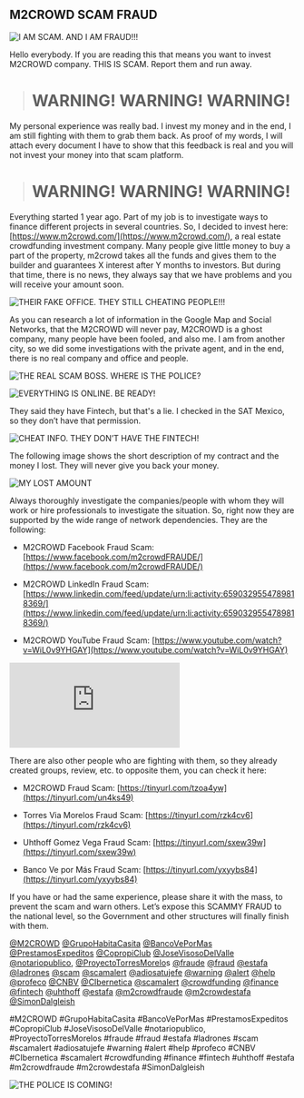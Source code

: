 
## M2CROWD SCAM FRAUD

![I AM SCAM. AND I AM FRAUD!!!](https://cdn-images-1.medium.com/max/2000/1*Z67reItMPJASygd6VxkaGg.png)

Hello everybody. If you are reading this that means you want to invest M2CROWD company. THIS IS SCAM. Report them and run away.
> # WARNING! WARNING! WARNING!

My personal experience was really bad. I invest my money and in the end, I am still fighting with them to grab them back. As proof of my words, I will attach every document I have to show that this feedback is real and you will not invest your money into that scam platform.
> # WARNING! WARNING! WARNING!

Everything started 1 year ago. Part of my job is to investigate ways to finance different projects in several countries. So, I decided to invest here: [https://www.m2crowd.com/](https://www.m2crowd.com/), a real estate crowdfunding investment company. Many people give little money to buy a part of the property, m2crowd takes all the funds and gives them to the builder and guarantees X interest after Y months to investors. But during that time, there is no news, they always say that we have problems and you will receive your amount soon.

![THEIR FAKE OFFICE. THEY STILL CHEATING PEOPLE!!!](https://cdn-images-1.medium.com/max/2000/1*jfCNtYgHl3hf5fkGOsIiGQ.png)

As you can research a lot of information in the Google Map and Social Networks, that the M2CROWD will never pay, M2CROWD is a ghost company, many people have been fooled, and also me. I am from another city, so we did some investigations with the private agent, and in the end, there is no real company and office and people.

![THE REAL SCAM BOSS. WHERE IS THE POLICE?](https://cdn-images-1.medium.com/max/2000/1*KEPL-ZSZ-JyWJp64b-GTjA.jpeg)

![EVERYTHING IS ONLINE. BE READY!](https://cdn-images-1.medium.com/max/3362/1*DvnqQM6TK0Ik97dMfDBCiQ.png)

They said they have Fintech, but that's a lie. I checked in the SAT Mexico, so they don’t have that permission.

![CHEAT INFO. THEY DON’T HAVE THE FINTECH!](https://cdn-images-1.medium.com/max/2000/1*i9jxLR0J9N74KGD2uFmg6Q.png)

The following image shows the short description of my contract and the money I lost. They will never give you back your money.

![MY LOST AMOUNT](https://cdn-images-1.medium.com/max/2000/1*lJQbUx2w_LGxkVUr6sq7Gg.png)

Always thoroughly investigate the companies/people with whom they will work or hire professionals to investigate the situation. So, right now they are supported by the wide range of network dependencies. They are the following:

* M2CROWD Facebook Fraud Scam: [https://www.facebook.com/m2crowdFRAUDE/](https://www.facebook.com/m2crowdFRAUDE/)

* M2CROWD LinkedIn Fraud Scam: [https://www.linkedin.com/feed/update/urn:li:activity:6590329554789818369/](https://www.linkedin.com/feed/update/urn:li:activity:6590329554789818369/)

* M2CROWD YouTube Fraud Scam: [https://www.youtube.com/watch?v=WiL0v9YHGAY](https://www.youtube.com/watch?v=WiL0v9YHGAY)

 <iframe src="https://medium.com/media/d64c1a8837923d9e712d033cab9cb489" frameborder=0></iframe>

There are also other people who are fighting with them, so they already created groups, review, etc. to opposite them, you can check it here:

* M2CROWD Fraud Scam: [https://tinyurl.com/tzoa4yw](https://tinyurl.com/un4ks49)

* Torres Via Morelos Fraud Scam: [https://tinyurl.com/rzk4cv6](https://tinyurl.com/rzk4cv6)

* Uhthoff Gomez Vega Fraud Scam: [https://tinyurl.com/sxew39w](https://tinyurl.com/sxew39w)

* Banco Ve por Más Fraud Scam: [https://tinyurl.com/yxyybs84](https://tinyurl.com/yxyybs84)

If you have or had the same experience, please share it with the mass, to prevent the scam and warn others. Let’s expose this SCAMMY FRAUD to the national level, so the Government and other structures will finally finish with them.

[@M2CROWD](http://twitter.com/M2CROWD) [@GrupoHabitaCasita](http://twitter.com/GrupoHabitaCasita) [@BancoVePorMas](http://twitter.com/BancoVePorMas) [@PrestamosExpeditos](http://twitter.com/PrestamosExpeditos) [@CopropiClub](http://twitter.com/CopropiClub) [@JoseVisosoDelValle](http://twitter.com/JoseVisosoDelValle) [@notariopublico](http://twitter.com/notariopublico), [@ProyectoTorresMorelo](http://twitter.com/ProyectoTorresMorelo)s [@fraude](http://twitter.com/fraude) [@fraud](http://twitter.com/fraud) [@estafa](http://twitter.com/estafa) [@ladrones](http://twitter.com/ladrones) [@scam](http://twitter.com/scam) [@scamalert](http://twitter.com/scamalert) [@adiosatujefe](http://twitter.com/adiosatujefe) [@warning](http://twitter.com/warning) [@alert](http://twitter.com/alert) [@help](http://twitter.com/help) [@profeco](http://twitter.com/profeco) [@CNBV](http://twitter.com/CNBV) [@CIbernetica](http://twitter.com/CIbernetica) [@scamalert](http://twitter.com/scamalert) [@crowdfunding](http://twitter.com/crowdfunding) [@finance](http://twitter.com/finance) [@fintech](http://twitter.com/fintech) [@uhthoff](http://twitter.com/uhthoff) [@estafa](http://twitter.com/estafa) [@m2crowdfraude](http://twitter.com/m2crowdfraude) [@m2crowdestafa](http://twitter.com/m2crowdestafa) [@SimonDalgleish](http://twitter.com/SimonDalgleish)

#M2CROWD #GrupoHabitaCasita #BancoVePorMas #PrestamosExpeditos #CopropiClub #JoseVisosoDelValle #notariopublico, #ProyectoTorresMorelos #fraude #fraud #estafa #ladrones #scam #scamalert #adiosatujefe #warning #alert #help #profeco #CNBV #CIbernetica #scamalert #crowdfunding #finance #fintech #uhthoff #estafa #m2crowdfraude #m2crowdestafa #SimonDalgleish

![THE POLICE IS COMING!](https://cdn-images-1.medium.com/max/2000/1*IgvfpXqjAeIE1BYRyGs0aA.png)
